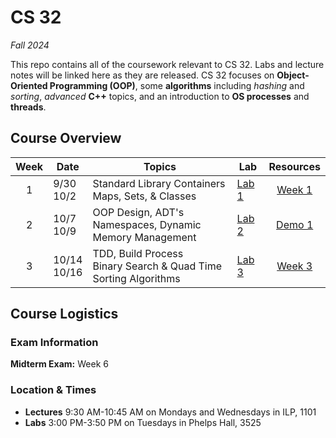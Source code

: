 # CS 32

*Fall 2024*

This repo contains all of the coursework relevant to CS 32. Labs and lecture notes will be linked here as they are released. CS 32 focuses on **Object-Oriented Programming (OOP)**, some **algorithms** including *hashing* and *sorting*, *advanced* **C++** topics, and an introduction to **OS processes** and **threads**. 

## Course Overview

| Week | Date      | Topics | Lab | Resources |
| :-----: | ----------- | ----------- | ----- | :----: |
| 1 | 9/30<br>10/2      | Standard Library Containers<br>Maps, Sets, & Classes   | [Lab 1](labs/lab00/) |[Week 1][notes1]
| 2 | 10/7<br>10/9 | OOP Design, ADT's <br> Namespaces, Dynamic Memory Management | [Lab 2](labs/lab01/) | [Demo 1](demos/cs32kart/)|
| 3 | 10/14<br>10/16 | TDD, Build Process <br> Binary Search & Quad Time Sorting Algorithms | [Lab 3](labs/)| [Week 3][notes3]

## Course Logistics

### Exam Information

**Midterm Exam:** Week 6

### Location & Times

- **Lectures** 9:30 AM-10:45 AM on Mondays and Wednesdays in ILP, 1101
- **Labs** 3:00 PM-3:50 PM on Tuesdays in Phelps Hall, 3525





[notes1]: https://docs.google.com/document/d/1FNTzAaAI-bzRJFg2WCceoeGAXtjm4oUJ5j80RQJqE2s/edit?usp=sharing

[notes3]: https://docs.google.com/document/d/12-RYHH1Lx8wKrFkTB-sDNDdVmr_DwOFWfPeGQC9J9wI/edit?usp=sharing